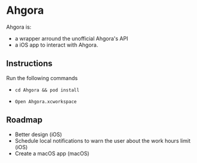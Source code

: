 Ahgora
===

Ahgora is:

* a wrapper arround the unofficial Ahgora's API
* a iOS app to interact with Ahgora.

## Instructions

Run the following commands

* `cd Ahgora && pod install`

* `Open Ahgora.xcworkspace`

## Roadmap

* Better design (iOS)
* Schedule local notifications to warn the user about the work hours limit (iOS)
* Create a macOS app (macOS)